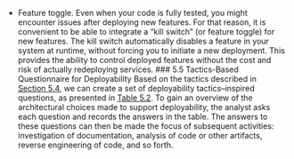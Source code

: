 *  Feature toggle. Even when your code is fully tested, you might encounter issues after deploying new features. For that reason, it is convenient to be able to integrate a “kill switch” (or feature toggle) for new features. The kill switch automatically disables a feature in your system at runtime, without forcing you to initiate a new deployment. This provides the ability to control deployed features without the cost and risk of actually redeploying services. ### 5.5 Tactics-Based Questionnaire for Deployability Based on the tactics described in [Section 5.4](ch05.xhtml#ch05lev1sec4), we can create a set of deployability tactics–inspired questions, as presented in [Table 5.2](ch05.xhtml#ch05tab02). To gain an overview of the architectural choices made to support deployability, the analyst asks each question and records the answers in the table. The answers to these questions can then be made the focus of subsequent activities: investigation of documentation, analysis of code or other artifacts, reverse engineering of code, and so forth.